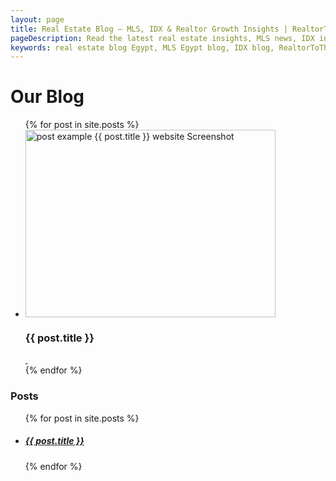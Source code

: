 ```yaml
---
layout: page
title: Real Estate Blog — MLS, IDX & Realtor Growth Insights | RealtorToThrive
pageDescription: Read the latest real estate insights, MLS news, IDX integration tips, and growth strategies for realtors in Egypt. Stay ahead with RealtorToThrive’s expert blog.
keywords: real estate blog Egypt, MLS Egypt blog, IDX blog, RealtorToThrive blog, real estate CRM blog, real estate growth strategies, realtor marketing Egypt, property tech Egypt, real estate tips Egypt, real estate IDX news, MLS updates Egypt, real estate lead generation blog
---
```


<div id="our-portfolio">
  <h1>Our Blog</h1>
  <div class="container">
    <div class="row">
      <section class="col-sm-8 customSection customCommunities" style="padding-top:0px;">
          <div class="customCommunities-content">
              <ul class="small-block-grid-1 text-center">
              {% for post in site.posts %}
                  <li>
                      <div class="community-container"><img src="{{site.url}}{{ post.heroImage }}" alt="post example {{ post.title }} website Screenshot" width="400" height="300">
                          <div class="community-description">
                              <h3>{{ post.title }}</h3>
                          </div>
                          <div class="community-overlay"></div>
                          <div class="community-link-overlay"><a href="{{ post.url | prepend: site.baseurl }}">&nbsp;</a></div>
                      </div>
                  </li>
              {% endfor %}
              </ul>
          </div>
      </section>
      <div class="col-sm-4 related">
        <h3>Posts</h3>
        <ul class="related-posts">
          {% for post in site.posts %}
            <li>
              <h5>
                <a href="{{ post.url }}">
                  {{ post.title }}
                </a>
              </h5>
            </li>
          {% endfor %}
        </ul>
      </div>
    </div>
  </div>
</div>
